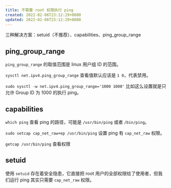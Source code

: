 ```yaml
---
title: 不需要 root 权限执行 ping
created: 2022-02-06T23:12:29+0800
updated: 2022-02-06T23:12:29+0800
---
```



三种解决方案：setuid（不推荐）、capabilities、ping_group_range

## ping_group_range

`ping_group_range` 的取值范围是 linux 用户组 ID 的范围。

`sysctl net.ipv4.ping_group_range` 查看值默认应该是 `1 0`，代表禁用。

`sudo sysctl -w net.ipv4.ping_group_range='1000 1000'` 比如这么设置就是只允许 Group ID 为 1000 的执行 ping。

## capabilities

`which ping` 查看 ping 的路径，可能是 `/usr/bin/ping` 或者 `/bin/ping`。

`sudo setcap cap_net_raw+ep /usr/bin/ping` 设置 ping 有 `cap_net_raw` 权限。

`getcap /usr/bin/ping` 查看权限

## setuid

使用 `setuid` 存在着安全隐患，它直接把 root 用户的全部权限给了使用者，但我们运行 ping 其实只需要 `cap_net_raw` 权限。
